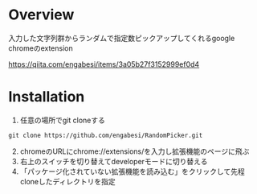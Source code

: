 # Overview
入力した文字列群からランダムで指定数ピックアップしてくれるgoogle chromeのextension

https://qiita.com/engabesi/items/3a05b27f3152999ef0d4

# Installation

1. 任意の場所でgit cloneする

```terminal:
git clone https://github.com/engabesi/RandomPicker.git
```

2. chromeのURLにchrome://extensions/を入力し拡張機能のページに飛ぶ
3. 右上のスイッチを切り替えてdeveloperモードに切り替える
4. 「パッケージ化されていない拡張機能を読み込む」をクリックして先程cloneしたディレクトリを指定
